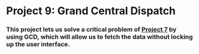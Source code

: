 # Project 9: Grand Central Dispatch

### This project lets us solve a critical problem of [Project 7](https://github.com/deathlezz/100-Days-of-Swift/tree/main/Projects/09-Project7) by using GCD, which will allow us to fetch the data without locking up the user interface.


